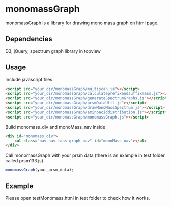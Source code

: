 # monomassGraph

monomassGraph is a library for drawing mono mass graph on html page.

## Dependencies

D3, jQuery, spectrum graph library in topview

## Usage

Include javascript files
```html
<script src="your_dir/monomassGraph/multiscan.js"></script>
<script src="your_dir/monomassGraph/calculateprefixandsuffixmass.js"></script>
<script src="your_dir/monomassGraph/generateSpectrumGraphs.js"></script>
<script src="your_dir/monomassGraph/prsmDataUtil.js"></script>
<script src="your_dir/monomassGraph/drawMonoMassSpectrum.js"></script>
<script src="your_dir/monomassGraph/aminoaciddistribution.js"></script>
<script src="your_dir/monomassGraph/monomassGraph.js"></script>
```

Build monomass_div and monoMass_nav inside
```html
<div id="monomass_div">
    <ul class="nav nav-tabs graph_nav" id="monoMass_nav"></ul>
</div>
```

Call monomassGraph with your prsm data (there is an example in test folder called prsm133.js)
```javascript
monomassGraph(your_prsm_data);
```

## Example

Please open testMonomass.html in test folder to check how it works.